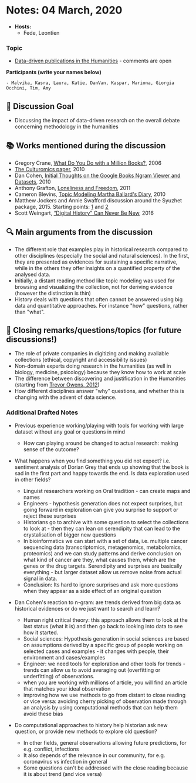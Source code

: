 # Notes: 04 March, 2020

- **Hosts:**
	- Fede, Leontien

### Topic

- [Data-driven publications in the Humanities](https://docs.google.com/presentation/d/13nPK5f9Z6wEwOkjbNfLQI4WZ1cRJ9HfDcl6MmmuaJtY/edit?usp=sharing) - comments are open

**Participants (write your names below)**

    - Malvika, Kasra, Laura, Katie, DanVan, Kaspar, Mariona, Giorgia Occhini, Tim, Amy

:dart: Discussion Goal
---

- Discussing the impact of data-driven research on the overall debate concerning methodology in the humanities

:books: Works mentioned during the discussion
---
  - Gregory Crane, [What Do You Do with a Million Books?](http://www.dlib.org/dlib/march06/crane/03crane.html), 2006
  - [The Culturomics paper](http://www.culturomics.org/), 2010
  - Dan Cohen, [Initial Thoughts on the Google Books Ngram Viewer and Datasets](https://dancohen.org/2010/12/19/initial-thoughts-on-the-google-books-ngram-viewer-and-datasets/ "https://dancohen.org/2010/12/19/initial-thoughts-on-the-google-books-ngram-viewer-and-datasets/"), 2010
  - Anthony Grafton, [Loneliness and Freedom](https://www.historians.org/publications-and-directories/perspectives-on-history/march-2011/loneliness-and-freedom), 2011
  - Cameron Blevins, [Topic Modeling Martha Ballard's Diary](http://www.cameronblevins.org/posts/topic-modeling-martha-ballards-diary/), 2010
  - Matthew Jockers and Annie Swafford discussion around the Syuzhet package, 2015. Starting points: [1](http://www.matthewjockers.net/2015/02/02/syuzhet/) and [2](https://annieswafford.wordpress.com/2015/03/02/syuzhet/)
  - Scott Weingart, [“Digital History” Can Never Be New](https://scottbot.net/digital-history-can-never-be-new/), 2016


:mag: Main arguments from the discussion
---

- The different role that examples play in historical research compared to other disciplines (especially the social and natural sciences). In the first, they are presented as evidences for sustaining a specific narrative, while in the others they offer insights on a quantified property of the analysed data.
- Initially, a distant reading method like topic modeling was used for browsing and visualizing the collection, not for deriving evidence (however the distinction is thin)
- History deals with questions that often cannot be answered using big data and quantitative approaches. For instance "how" questions, rather than "what".

:closed_book: Closing remarks/questions/topics (for future discussions!)
--

- The role of private companies in digitizing and making available collections (ethical, copyright and accessibility issues)
- Non-domain experts doing research in the humanities (as well in biology, medicine, psicology) because they know how to work at scale
- The difference between discovering and justification in the Humanities (starting from [Trevor Owens, 2012](http://www.trevorowens.org/2012/11/discovery-and-justification-are-different-notes-on-sciencing-the-humanities/))
- How different disciplines answer "why" questions, and whether this is changing with the advent of data science. 

### Additional Drafted Notes 
<!-- Other important details discussed during the meeting can be entered here. -->

- Previous experience working/playing with tools for working with large dataset without any goal or questions in mind
  - How can playing around be changed to actual research: making sense of the outcome?

- What happens when you find something you did not expect? i.e. sentiment analysis of Dorian Grey that ends up showing that the book is sad in the first part and happy towards the end. Is data exploration used in other fields?
  - Linguist researchers working on Oral tradition - can create maps and names 
  - Engineers - hypothesis generation does not expect surprises, but going forward in exploration can give you surprise to support or reject these surprises
  - Historians go to archive with some question to select the collections to look at - then they can lean on serendipity that can lead to the crystalisation of bigger new questions
  - In bioinformatics we can start with a set of data, i.e. multiple cancer sequencing data (transcriptomics, metagenomics, metabolomics, proteomics) and we can study patterns and derive conclusion on what kind of cancer are they, what causes them, which are the genes or the drug targets. Serendipity and surprises are basically everything - but larger dataset allow us remove noise from actual signal in data.
  - Conclusion: Its hard to ignore surprises and ask more questions when they appear as a side effect of an original question

- Dan Cohen's reaction to n-gram: are trends derived from big data as historical  evidences or do we just want to search and learn?
  - Human right critical theory: this approach allows them to look at the last status (what it is) and then go back to looking into data to see how it started.
  - Social sciences: Hypothesis generation in social sciences are based on assumptions derived by a specific group of people working on selected cases and examples - it changes with people, their environment and cases/examples
  - Engineer: we need tools for exploration and other tools for trends - trends can allow us to avoid averaging out (overfitting or underfitting) of observations.
  - when you are working with millions of article, you will find an article that matches your ideal observation
  - improving how we use methods to go from distant to close reading or vice versa: avoiding cherry picking of observation made through an analysis by using computational methods that can help them avoid these bias
- Do computational approaches to history help historian ask new question, or provide new methods to explore old question?
  - In other fields, general observations allowing future predictions, for e.g. conflict, infections 
  - It also depends of the relevance in our community, for e.g. coronavirus vs infection in general
  - Some questions can't be addressed with the close reading because it is about trend (and vice versa)
